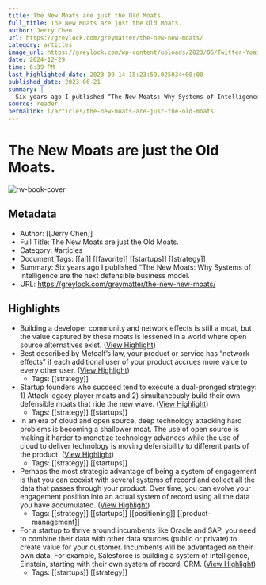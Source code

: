 ```yaml
---
title: The New Moats are just the Old Moats.
full_title: The New Moats are just the Old Moats.
author: Jerry Chen
url: https://greylock.com/greymatter/the-new-new-moats/
category: articles
image_url: https://greylock.com/wp-content/uploads/2023/06/Twitter-Yoast-IMG-Our-Next-Incubation-1.jpg
date: 2024-12-29
time: 6:39 PM
last_highlighted_date: 2023-09-14 15:23:59.025034+00:00
published_date: 2023-06-21
summary: |
  Six years ago I published “The New Moats: Why Systems of Intelligence are the next defensible business model.
source: reader
permalink: l/articles/the-new-moats-are-just-the-old-moats
---
```

# The New Moats are just the Old Moats.

![rw-book-cover](https://greylock.com/wp-content/uploads/2023/06/Twitter-Yoast-IMG-Our-Next-Incubation-1.jpg)

## Metadata
- Author: [[Jerry Chen]]
- Full Title: The New Moats are just the Old Moats.
- Category: #articles
- Document Tags: [[ai]] [[favorite]] [[startups]] [[strategy]] 
- Summary: Six years ago I published “The New Moats: Why Systems of Intelligence are the next defensible business model.
- URL: https://greylock.com/greymatter/the-new-new-moats/

## Highlights
- Building a developer community and network effects is still a moat, but the value captured by these moats is lessened in a world where open source alternatives exist. ([View Highlight](https://read.readwise.io/read/01haa3n3j69rndepq9e5xt5vf7))
- Best described by Metcalf’s law, your product or service has “network effects” if each additional user of your product accrues more value to every other user. ([View Highlight](https://read.readwise.io/read/01haa3rbk3md6mvd5hkhfhqsd7))
    - Tags: [[strategy]] 
- Startup founders who succeed tend to execute a dual-pronged strategy: 1) Attack legacy player moats and 2) simultaneously build their own defensible moats that ride the new wave. ([View Highlight](https://read.readwise.io/read/01haa3y6xh9aa6zxx1manvhn9p))
    - Tags: [[strategy]] [[startups]] 
- In an era of cloud and open source, deep technology attacking hard problems is becoming a shallower moat. The use of open source is making it harder to monetize technology advances while the use of cloud to deliver technology is moving defensibility to different parts of the product. ([View Highlight](https://read.readwise.io/read/01haa40xg3jxqngnwsjh8g56hv))
    - Tags: [[strategy]] [[startups]] 
- Perhaps the most strategic advantage of being a system of engagement is that you can coexist with several systems of record and collect all the data that passes through your product. Over time, you can evolve your engagement position into an actual system of record using all the data you have accumulated. ([View Highlight](https://read.readwise.io/read/01haa47w2ds3k46mqkx00pm6vm))
    - Tags: [[strategy]] [[startups]] [[positioning]] [[product-management]] 
- For a startup to thrive around incumbents like Oracle and SAP, you need to combine their data with other data sources (public or private) to create value for your customer. Incumbents will be advantaged on their own data. For example, Salesforce is building a system of intelligence, Einstein, starting with their own system of record, CRM. ([View Highlight](https://read.readwise.io/read/01haa4ay441me0vq2kcj6hxrqx))
    - Tags: [[startups]] [[strategy]] 


